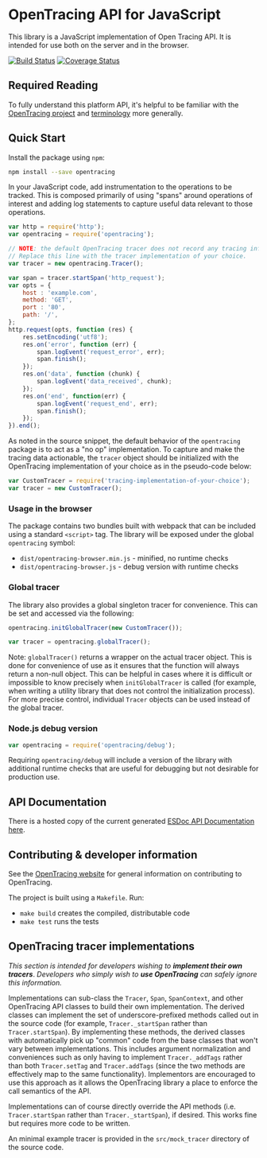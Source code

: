 # OpenTracing API for JavaScript

This library is a JavaScript implementation of Open Tracing API. It is intended for use both on the server and in the browser.

[![Build Status][ci-img]][ci] [![Coverage Status][cov-img]][cov]

## Required Reading

To fully understand this platform API, it's helpful to be familiar with the [OpenTracing project](http://opentracing.io) and
[terminology](http://opentracing.io/spec/) more generally.

## Quick Start

Install the package using `npm`:

```bash
npm install --save opentracing
```

In your JavaScript code, add instrumentation to the operations to be tracked. This is composed primarily of using "spans" around operations of interest and adding log statements to capture useful data relevant to those operations.

```js
var http = require('http');
var opentracing = require('opentracing');

// NOTE: the default OpenTracing tracer does not record any tracing information.
// Replace this line with the tracer implementation of your choice.
var tracer = new opentracing.Tracer();

var span = tracer.startSpan('http_request');
var opts = {
    host : 'example.com',
    method: 'GET',
    port : '80',
    path: '/',
};
http.request(opts, function (res) {
    res.setEncoding('utf8');
    res.on('error', function (err) {
        span.logEvent('request_error', err);
        span.finish();
    });
    res.on('data', function (chunk) {
        span.logEvent('data_received', chunk);
    });
    res.on('end', function(err) {
        span.logEvent('request_end', err);
        span.finish();
    });
}).end();
```

As noted in the source snippet, the default behavior of the `opentracing` package is to act as a "no op" implementation. To capture and make the tracing data actionable, the `tracer` object should be initialized with the OpenTracing implementation of your choice as in the pseudo-code below:

```js
var CustomTracer = require('tracing-implementation-of-your-choice');
var tracer = new CustomTracer();
```

### Usage in the browser

The package contains two bundles built with webpack that can be included using a standard `<script>` tag. The library will be exposed under the global `opentracing` symbol:

* `dist/opentracing-browser.min.js` - minified, no runtime checks
* `dist/opentracing-browser.js` - debug version with runtime checks

### Global tracer

The library also provides a global singleton tracer for convenience. This can be set and accessed via the following:

```javascript
opentracing.initGlobalTracer(new CustomTracer());

var tracer = opentracing.globalTracer();
```

Note: `globalTracer()` returns a wrapper on the actual tracer object. This is done for convenience of use as it ensures that the function will always return a non-null object.  This can be helpful in cases where it is difficult or impossible to know precisely when `initGlobalTracer` is called (for example, when writing a utility library that does not control the initialization process).  For more precise control, individual `Tracer` objects can be used instead of the global tracer.

### Node.js debug version

```javascript
var opentracing = require('opentracing/debug');
```

Requiring `opentracing/debug` will include a version of the library with additional runtime checks that are useful for debugging but not desirable for production use.

## API Documentation

There is a hosted copy of the current generated [ESDoc API Documentation here](https://doc.esdoc.org/github.com/opentracing/opentracing-javascript/).

## Contributing & developer information

See the [OpenTracing website](http://opentracing.io) for general information on contributing to OpenTracing.

The project is built using a `Makefile`. Run:

* `make build` creates the compiled, distributable code
* `make test` runs the tests

## OpenTracing tracer implementations

*This section is intended for developers wishing to* ***implement their own tracers***. *Developers who simply wish to* ***use OpenTracing*** *can safely ignore this information.*

Implementations can sub-class the `Tracer`, `Span`, `SpanContext`, and other OpenTracing API classes to build their own implementation. The derived classes can implement the set of underscore-prefixed methods called out in the source code (for example, `Tracer._startSpan` rather than `Tracer.startSpan`). By implementing these methods, the derived classes with automatically pick up "common" code from the base classes that won't vary between implementations. This includes argument normalization and conveniences such as only having to implement `Tracer._addTags` rather than both `Tracer.setTag` and `Tracer.addTags` (since the two methods are effectively map to the same functionality).  Implementors are encouraged to use this approach as it allows the OpenTracing library a place to enforce the call semantics of the API.

Implementations can of course directly override the API methods (i.e. `Tracer.startSpan` rather than `Tracer._startSpan`), if desired. This works fine but requires more code to be written.

An minimal example tracer is provided in the `src/mock_tracer` directory of the source code.

  [ci-img]: https://travis-ci.org/opentracing/opentracing-javascript.svg?branch=master
  [cov-img]: https://coveralls.io/repos/github/opentracing/opentracing-javascript/badge.svg?branch=master
  [ci]: https://travis-ci.org/opentracing/opentracing-javascript
  [cov]: https://coveralls.io/github/opentracing/opentracing-javascript?branch=master
